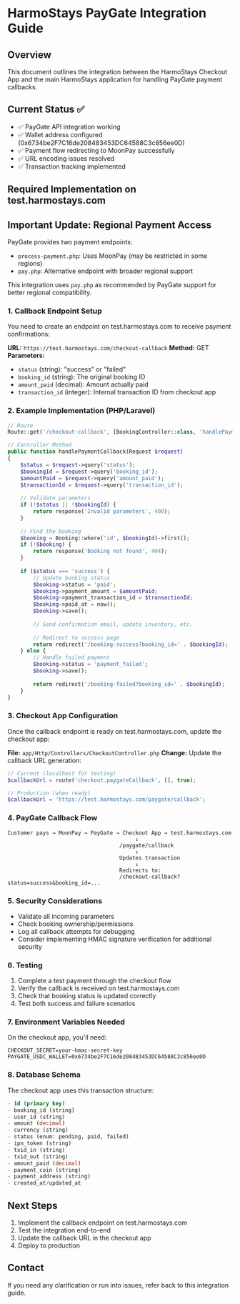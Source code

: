 # HarmoStays PayGate Integration Guide

## Overview
This document outlines the integration between the HarmoStays Checkout App and the main HarmoStays application for handling PayGate payment callbacks.

## Current Status ✅
- ✅ PayGate API integration working
- ✅ Wallet address configured (0x6734be2F7C16de208483453DC64588C3c856ee0D)
- ✅ Payment flow redirecting to MoonPay successfully
- ✅ URL encoding issues resolved
- ✅ Transaction tracking implemented

## Required Implementation on test.harmostays.com

## Important Update: Regional Payment Access
PayGate provides two payment endpoints:
- `process-payment.php`: Uses MoonPay (may be restricted in some regions)
- `pay.php`: Alternative endpoint with broader regional support

This integration uses `pay.php` as recommended by PayGate support for better regional compatibility.

### 1. Callback Endpoint Setup
You need to create an endpoint on test.harmostays.com to receive payment confirmations:

**URL:** `https://test.harmostays.com/checkout-callback`
**Method:** GET
**Parameters:**
- `status` (string): "success" or "failed"
- `booking_id` (string): The original booking ID
- `amount_paid` (decimal): Amount actually paid
- `transaction_id` (integer): Internal transaction ID from checkout app

### 2. Example Implementation (PHP/Laravel)
```php
// Route
Route::get('/checkout-callback', [BookingController::class, 'handlePaymentCallback']);

// Controller Method
public function handlePaymentCallback(Request $request)
{
    $status = $request->query('status');
    $bookingId = $request->query('booking_id');
    $amountPaid = $request->query('amount_paid');
    $transactionId = $request->query('transaction_id');
    
    // Validate parameters
    if (!$status || !$bookingId) {
        return response('Invalid parameters', 400);
    }
    
    // Find the booking
    $booking = Booking::where('id', $bookingId)->first();
    if (!$booking) {
        return response('Booking not found', 404);
    }
    
    if ($status === 'success') {
        // Update booking status
        $booking->status = 'paid';
        $booking->payment_amount = $amountPaid;
        $booking->payment_transaction_id = $transactionId;
        $booking->paid_at = now();
        $booking->save();
        
        // Send confirmation email, update inventory, etc.
        
        // Redirect to success page
        return redirect('/booking-success?booking_id=' . $bookingId);
    } else {
        // Handle failed payment
        $booking->status = 'payment_failed';
        $booking->save();
        
        return redirect('/booking-failed?booking_id=' . $bookingId);
    }
}
```

### 3. Checkout App Configuration
Once the callback endpoint is ready on test.harmostays.com, update the checkout app:

**File:** `app/Http/Controllers/CheckoutController.php`
**Change:** Update the callback URL generation:

```php
// Current (localhost for testing)
$callbackUrl = route('checkout.paygateCallback', [], true);

// Production (when ready)
$callbackUrl = 'https://test.harmostays.com/paygate/callback';
```

### 4. PayGate Callback Flow
```
Customer pays → MoonPay → PayGate → Checkout App → test.harmostays.com
                                        ↓
                                   /paygate/callback
                                        ↓
                                   Updates transaction
                                        ↓
                                   Redirects to:
                                   /checkout-callback?status=success&booking_id=...
```

### 5. Security Considerations
- Validate all incoming parameters
- Check booking ownership/permissions
- Log all callback attempts for debugging
- Consider implementing HMAC signature verification for additional security

### 6. Testing
1. Complete a test payment through the checkout flow
2. Verify the callback is received on test.harmostays.com
3. Check that booking status is updated correctly
4. Test both success and failure scenarios

### 7. Environment Variables Needed
On the checkout app, you'll need:
```env
CHECKOUT_SECRET=your-hmac-secret-key
PAYGATE_USDC_WALLET=0x6734be2F7C16de208483453DC64588C3c856ee0D
```

### 8. Database Schema
The checkout app uses this transaction structure:
```sql
- id (primary key)
- booking_id (string)
- user_id (string) 
- amount (decimal)
- currency (string)
- status (enum: pending, paid, failed)
- ipn_token (string)
- txid_in (string)
- txid_out (string)
- amount_paid (decimal)
- payment_coin (string)
- payment_address (string)
- created_at/updated_at
```

## Next Steps
1. Implement the callback endpoint on test.harmostays.com
2. Test the integration end-to-end
3. Update the callback URL in the checkout app
4. Deploy to production

## Contact
If you need any clarification or run into issues, refer back to this integration guide.
